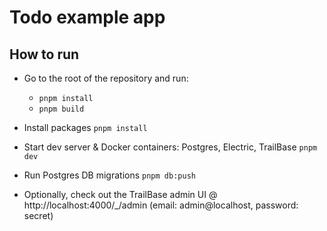 # Todo example app

## How to run

- Go to the root of the repository and run:
  - `pnpm install`
  - `pnpm build`

- Install packages
  `pnpm install`

- Start dev server & Docker containers: Postgres, Electric, TrailBase
  `pnpm dev`

- Run Postgres DB migrations
  `pnpm db:push`

- Optionally, check out the TrailBase admin UI @ http://localhost:4000/_/admin
  (email: admin@localhost, password: secret)
